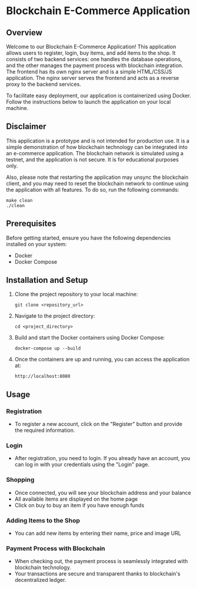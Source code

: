 # Blockchain E-Commerce Application

## Overview

Welcome to our Blockchain E-Commerce Application! This application allows users to register, login, buy items, and add items to the shop. It consists of two backend services: one handles the database operations, and the other manages the payment process with blockchain integration. The frontend has its own nginx server and is a simple HTML/CSS/JS application. The nginx server serves the frontend and acts as a reverse proxy to the backend services.

To facilitate easy deployment, our application is containerized using Docker. Follow the instructions below to launch the application on your local machine.

## Disclaimer

This application is a prototype and is not intended for production use. It is a simple demonstration of how blockchain technology can be integrated into an e-commerce application. The blockchain network is simulated using a testnet, and the application is not secure. It is for educational purposes only.

Also, please note that restarting the application may unsync the blockchain client, and you may need to reset the blockchain network to continue using the application with all features. To do so, run the following commands:
```
make clean
./clean
```

## Prerequisites
Before getting started, ensure you have the following dependencies installed on your system:
- Docker
- Docker Compose

## Installation and Setup
1. Clone the project repository to your local machine:
    ```
    git clone <repository_url>
    ```

2. Navigate to the project directory:
    ```
    cd <project_directory>
    ```

3. Build and start the Docker containers using Docker Compose:
    ```
    docker-compose up --build
    ```

4. Once the containers are up and running, you can access the application at:
    ```
    http://localhost:8080
    ```

## Usage
### Registration
- To register a new account, click on the "Register" button and provide the required information.

### Login
- After registration, you need to login. If you already have an account, you can log in with your credentials using the "Login" page.

### Shopping
- Once connected, you will see your blockchain address and your balance
- All available items are displayed on the home page
- Click on buy to buy an item if you have enough funds

### Adding Items to the Shop
- You can add new items by entering their name, price and image URL

### Payment Process with Blockchain
- When checking out, the payment process is seamlessly integrated with blockchain technology.
- Your transactions are secure and transparent thanks to blockchain's decentralized ledger.
